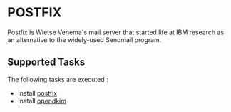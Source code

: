 POSTFIX
=======

Postfix is Wietse Venema's mail server that started life at IBM research as an alternative to the widely-used Sendmail program.

Supported Tasks
-----------------

The following tasks are executed :

  - Install [postfix](http://www.postfix.org/)
  - Install [opendkim](http://www.opendkim.org/)
  
